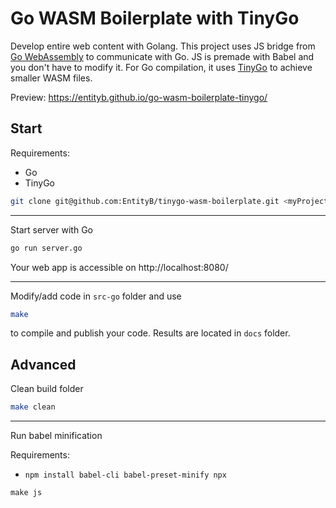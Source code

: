 # Go WASM Boilerplate with TinyGo

Develop entire web content with Golang. This project uses JS bridge from [Go WebAssembly](https://github.com/golang/go/wiki/WebAssembly) to communicate with Go. JS is premade with Babel and you don't have to modify it. 
For Go compilation, it uses [TinyGo](https://github.com/tinygo-org/tinygo) to achieve smaller WASM files. 

Preview: https://entityb.github.io/go-wasm-boilerplate-tinygo/

## Start

Requirements:
* Go 
* TinyGo

```bash
git clone git@github.com:EntityB/tinygo-wasm-boilerplate.git <myProject> --depth 1
```

---

Start server with Go
```bash
go run server.go
```
Your web app is accessible on http://localhost:8080/

---

Modify/add code in `src-go` folder and use
```bash
make
```
to compile and publish your code. Results are located in `docs` folder. 

## Advanced

Clean build folder
```bash
make clean
```

---

Run babel minification

Requirements:
* `npm install babel-cli babel-preset-minify npx`

```
make js
```
